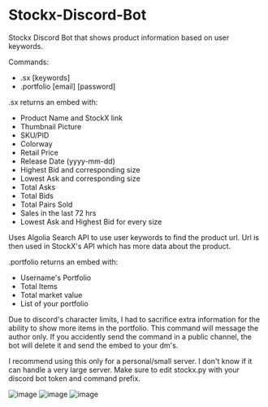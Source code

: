 # Stockx-Discord-Bot

Stockx Discord Bot that shows product information based on user keywords.

Commands: 
- .sx [keywords]
- .portfolio [email] [password]

.sx returns an embed with:
- Product Name and StockX link
- Thumbnail Picture
- SKU/PID
- Colorway
- Retail Price
- Release Date (yyyy-mm-dd)
- Highest Bid and corresponding size
- Lowest Ask and corresponding size
- Total Asks
- Total Bids
- Total Pairs Sold
- Sales in the last 72 hrs
- Lowest Ask and Highest Bid for every size

Uses Algolia Search API to use user keywords to find the product url. Url is then used in StockX's API which has more data about the product.

.portfolio returns an embed with:
- Username's Portfolio
- Total Items
- Total market value
- List of your portfolio

Due to discord's character limits, I had to sacrifice extra information for the ability to show more items in the portfolio.
This command will message the author only. If you accidently send the command in a public channel, the bot will delete it and send the embed to your dm's.

I recommend using this only for a personal/small server. I don't know if it can handle a very large server.
Make sure to edit stockx.py with your discord bot token and command prefix.

![image](https://user-images.githubusercontent.com/30479452/51453205-1a537180-1d0c-11e9-9904-8eaf6cd61dcb.png)
![image](https://user-images.githubusercontent.com/30479452/51453228-2fc89b80-1d0c-11e9-9bec-bb72d7e1193b.png)
![image](https://user-images.githubusercontent.com/30479452/51791573-35423d80-2173-11e9-9e53-77870f7193a9.png)
